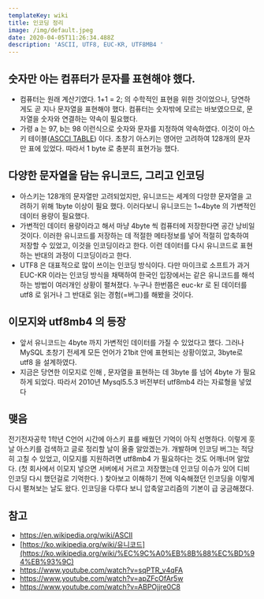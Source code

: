 ```yaml
---
templateKey: wiki
title: 인코딩 정리
image: /img/default.jpeg
date: 2020-04-05T11:26:34.488Z
description: 'ASCII, UTF8, EUC-KR, UTF8MB4 '
---
```



## 숫자만 아는 컴퓨터가 문자를 표현해야 했다.

* 컴퓨터는 원래 계산기였다. 1+1 = 2; 의 수학적인 표현을 위한 것이었으나, 당연하게도 곧 지나 문자열을 표현해야 했다. 컴퓨터는 숫자밖에 모르는 바보였으므로, 문자열을 숫자와 연결하는 약속이 필요했다.
* 가령 a 는 97, b는 98 이런식으로 숫자와 문자를 지정하여 약속하였다. 이것이 아스키 테이블([ASCCI TABLE](https://en.wikipedia.org/wiki/ASCII)) 이다. 초창기 아스키는 영어만 고려하여 128개의 문자만 표에 있었다. 따라서 1 byte 로 충분히 표현가능 했다.

## 다양한 문자열을 담는 유니코드, 그리고 인코딩

* 아스키는 128개의 문자열만 고려되었지만, 유니코드는 세계의 다앙햔 문자열을 고려하기 위해 1byte 이상이 필요 했다. 이러다보니 유니코드는 1~4byte 의 가변적인 데이터 용량이 필요했다.
* 가변적인 데이터 용량이라고 해서 마냥 4byte 씩 컴퓨터에 저장한다면 공간 낭비일 것이다. 이러한 유니코드를 저장하는 데 적절한 메타정보를 넣어 적절히 압축하여 저장할 수 있었고, 이것을 인코딩이라고 한다. 이런 데이터를 다시 유니코드로 표현하는 반대의 과정이 디코딩이라고 한다.
* UTF8 은 대표적으로 많이 쓰이는 인코딩 방식이다. 다만 마이크로 소프트가 과거 EUC-KR 이라는 인코딩 방식을 채택하여 한국인 입장에서는 같은 유니코드를 해석하는 방법이 여러개인 상황이 펼쳐졌다. 누구나 한번쯤은 euc-kr 로 된 데이터를 utf8 로 읽거나 그 반대로 읽는 경험(=버그)를 해봤을 것이다.

## 이모지와 utf8mb4 의 등장

* 앞서 유니코드는 4byte 까지 가변적인 데이터를 가질 수 있었다고 했다. 그러나 MySQL 초창기 전세계 모든 언어가 21bit 안에 표현되는 상황이었고, 3byte로 utf8 을 설계하였다.
* 지금은 당연한 이모지로 인해 , 문자열을 표현하는 데 3byte 를 넘어 4byte 가 필요하게 되었다. 따라서 2010년 Mysql5.5.3 버전부터 utf8mb4 라는 자료형을 넣었다

## 맺음

전기전자공학 1학년 C언어 시간에 아스키 표를 배웠던 기억이 아직 선명하다. 이렇게 훗날 아스키를 검색하고 글로 정리할 날이 올줄 알았겠는가. 개발하며 인코딩 버그는 적당히 고칠 수 있었고, 이모지를 지원하려면 utf8mb4 가 필요하다는 것도 어깨너머 알았다. (첫 회사에서 이모지 넣으면 서버에서 거르고 저장했는데 인코딩 이슈가 있어 디비 인코딩 다시 했던걸로 기억한다. ) 찾아보고 이해하기 전에 익숙해졌던 인코딩을 이렇게 다시 펼쳐보는 날도 왔다. 인코딩을 다루다 보니 압축알고리즘의 기본이 급 궁금해졌다.

## 참고

* [](https://en.wikipedia.org/wiki/ASCII)<https://en.wikipedia.org/wiki/ASCII>
* [](https://ko.wikipedia.org/wiki/%EC%9C%A0%EB%8B%88%EC%BD%94%EB%93%9C)[https://ko.wikipedia.org/wiki/유니코드](https://ko.wikipedia.org/wiki/%EC%9C%A0%EB%8B%88%EC%BD%94%EB%93%9C)
* [](https://www.youtube.com/watch?v=sqPTR_v4qFA)<https://www.youtube.com/watch?v=sqPTR_v4qFA>
* [](https://www.youtube.com/watch?v=apZFcOfAr5w)<https://www.youtube.com/watch?v=apZFcOfAr5w>
* [](https://www.youtube.com/watch?v=ABPOjjre0C8)<https://www.youtube.com/watch?v=ABPOjjre0C8>
